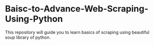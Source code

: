# Baisc-to-Advance-Web-Scraping-Using-Python
This repository will guide you to learn basics of scraping using beautiful soup library of python.
